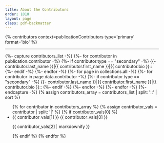 ```yaml
---
title: About the Contributors
order: 1010
layout: page
class: pdf-backmatter
---
```


{% contributors context=publicationContributors type='primary' format='bio' %}

---

{%- capture contributors_list -%}
{%- for contributor in publication.contributor -%}
{%- if contributor.type == "secondary" -%}
{{- contributor.last_name }}|{{ contributor.first_name }}|{{ contributor.bio }}::
{%- endif -%}
{%- endfor -%}
{%- for page in collections.all -%}
{%- for contributor in page.data.contributor -%}
{%- if contributor.type == "secondary" -%}
{{- contributor.last_name }}|{{ contributor.first_name }}|{{ contributor.bio }}::
{%- endif -%}
{%- endfor -%}
{%- endfor -%}
{%- endcapture -%}
{% assign contributors_array = contributors_list | split: '::' | sort %}

<ul class="quire-contributors-list bio align-left">
{% for contributor in contributors_array %}
  {% assign contributor_vals = contributor | split: '|' %}
  {% if contributor_vals[0] %}
  <li class="quire-contributor" id="{{ contributor_vals[1] | downcase }}-{{ contributor_vals[0] | downcase }}">
  <div class="title is-5">
  <span class="quire-contributor__name">{{ contributor_vals[1] }} {{ contributor_vals[0] }}</span>
  </div>
  <div class="media">
  <div class="quire-contributor__details media-content">
  <div class="quire-contributor__bio"><p>{{ contributor_vals[2] | markdownify }}</p></div>
  </div>
  </div>
  </li>
  {% endif %}
{% endfor %}
</ul>

<!-- The Liquid logic for the creation of the contributors_array above comes from: https://www.codeshopify.com/blog_posts/building-arrays-with-liquid-in-shopify -->
